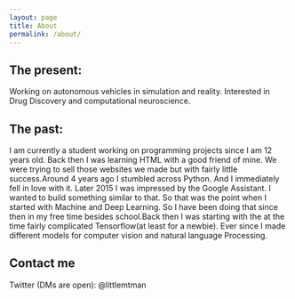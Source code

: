 ```yaml
---
layout: page
title: About
permalink: /about/
---
```


## The present:
Working on autonomous vehicles in simulation and reality. Interested in Drug Discovery and computational neuroscience. 

## The past:
I am currently a student working on programming projects since I am 12 years old. Back then I was learning HTML with a good friend of mine. We were trying to sell those websites we made but with fairly little success.Around 4 years ago I stumbled across Python. And I immediately fell in love with it. Later 2015 I was impressed by the Google Assistant. I wanted to build something similar to that. So that was the point when I started with Machine and Deep Learning.
So I have been doing that since then in my free time besides school.Back then I was starting with the at the time fairly complicated Tensorflow(at least for a newbie). Ever since I made different models for computer vision and natural language Processing.

## Contact me 


Twitter (DMs are open): @littlemtman

